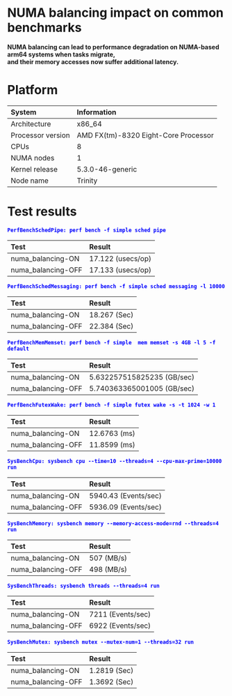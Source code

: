 
NUMA balancing impact on common benchmarks
==========================================


**NUMA balancing can lead to performance degradation on                    NUMA-based arm64 systems when tasks migrate,  
                    and their memory accesses now suffer additional latency.**
# Platform
  

|System|Information|
| :--- | :--- |
|Architecture|x86_64|
|Processor version|AMD FX(tm)-8320 Eight-Core Processor           |
|CPUs|8|
|NUMA nodes|1|
|Kernel release|5.3.0-46-generic|
|Node name|Trinity|

# Test results


**<font color="blue">``PerfBenchSchedPipe: perf bench -f simple sched pipe``</font>**  

|Test|Result|
| :--- | :--- |
|numa_balancing-ON|17.122 (usecs/op)|
|numa_balancing-OFF|17.133 (usecs/op)|
  


**<font color="blue">``PerfBenchSchedMessaging: perf bench -f simple sched messaging -l 10000``</font>**  

|Test|Result|
| :--- | :--- |
|numa_balancing-ON|18.267 (Sec)|
|numa_balancing-OFF|22.384 (Sec)|
  


**<font color="blue">``PerfBenchMemMemset: perf bench -f simple  mem memset -s 4GB -l 5 -f default``</font>**  

|Test|Result|
| :--- | :--- |
|numa_balancing-ON|5.632257515825235 (GB/sec)|
|numa_balancing-OFF|5.740363365001005 (GB/sec)|
  


**<font color="blue">``PerfBenchFutexWake: perf bench -f simple futex wake -s -t 1024 -w 1``</font>**  

|Test|Result|
| :--- | :--- |
|numa_balancing-ON| 12.6763  (ms)|
|numa_balancing-OFF| 11.8599  (ms)|
  


**<font color="blue">``SysBenchCpu: sysbench cpu --time=10 --threads=4 --cpu-max-prime=10000 run``</font>**  

|Test|Result|
| :--- | :--- |
|numa_balancing-ON|5940.43 (Events/sec)|
|numa_balancing-OFF|5936.09 (Events/sec)|
  


**<font color="blue">``SysBenchMemory: sysbench memory --memory-access-mode=rnd --threads=4 run``</font>**  

|Test|Result|
| :--- | :--- |
|numa_balancing-ON|507 (MB/s)|
|numa_balancing-OFF|498 (MB/s)|
  


**<font color="blue">``SysBenchThreads: sysbench threads --threads=4 run``</font>**  

|Test|Result|
| :--- | :--- |
|numa_balancing-ON|7211 (Events/sec)|
|numa_balancing-OFF|6922 (Events/sec)|
  


**<font color="blue">``SysBenchMutex: sysbench mutex --mutex-num=1 --threads=32 run``</font>**  

|Test|Result|
| :--- | :--- |
|numa_balancing-ON|1.2819 (Sec)|
|numa_balancing-OFF|1.3692 (Sec)|
  
